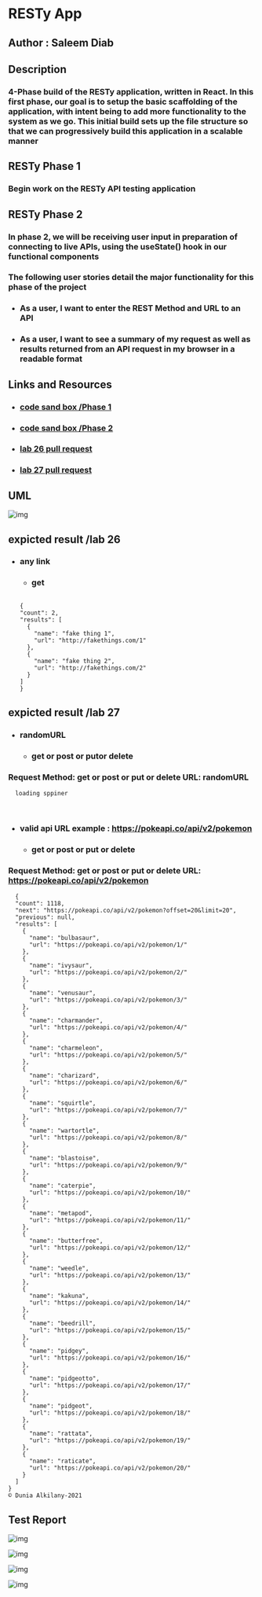 # RESTy App

## Author : Saleem Diab

## Description

### 4-Phase build of the RESTy application, written in React. In this first phase, our goal is to setup the basic scaffolding of the application, with intent being to add more functionality to the system as we go. This initial build sets up the file structure so that we can progressively build this application in a scalable manner

## RESTy Phase 1

### Begin work on the RESTy API testing application

## RESTy Phase 2

### In phase 2, we will be receiving user input in preparation of connecting to live APIs, using the useState() hook in our functional components

### The following user stories detail the major functionality for this phase of the project

* ### As a user, I want to enter the REST Method and URL to an API

* ### As a user, I want to see a summary of my request as well as results returned from an API request in my browser in a readable format

## Links and Resources

* ### [code sand box /Phase 1](https://codesandbox.io/s/muddy-worker-w6xee)

* ### [code sand box /Phase 2](https://codesandbox.io/s/long-moon-yi1s8)

* ### [lab 26 pull request](https://github.com/saleem-ux/resty/pull/3)

* ### [lab 27 pull request](https://github.com/saleem-ux/resty/pull/2)

## UML

![img](./images/lab26.jpg)

## expicted result /lab 26

* ### any link

  * ### get

  ```

  {
  "count": 2,
  "results": [
    {
      "name": "fake thing 1",
      "url": "http://fakethings.com/1"
    },
    {
      "name": "fake thing 2",
      "url": "http://fakethings.com/2"
    }
  ]
  }

  ```

## expicted result /lab 27

* ### randomURL

  * ### get or post or putor delete​

### Request Method: get or post or put or delete URL: randomURL

```
  loading sppiner

```  

​

* ### valid api URL example : <https://pokeapi.co/api/v2/pokemon>

  * ### get or post or put or delete​

### Request Method: get or post or put or delete URL: <https://pokeapi.co/api/v2/pokemon>

```
  {
  "count": 1118,
  "next": "https://pokeapi.co/api/v2/pokemon?offset=20&limit=20",
  "previous": null,
  "results": [
    {
      "name": "bulbasaur",
      "url": "https://pokeapi.co/api/v2/pokemon/1/"
    },
    {
      "name": "ivysaur",
      "url": "https://pokeapi.co/api/v2/pokemon/2/"
    },
    {
      "name": "venusaur",
      "url": "https://pokeapi.co/api/v2/pokemon/3/"
    },
    {
      "name": "charmander",
      "url": "https://pokeapi.co/api/v2/pokemon/4/"
    },
    {
      "name": "charmeleon",
      "url": "https://pokeapi.co/api/v2/pokemon/5/"
    },
    {
      "name": "charizard",
      "url": "https://pokeapi.co/api/v2/pokemon/6/"
    },
    {
      "name": "squirtle",
      "url": "https://pokeapi.co/api/v2/pokemon/7/"
    },
    {
      "name": "wartortle",
      "url": "https://pokeapi.co/api/v2/pokemon/8/"
    },
    {
      "name": "blastoise",
      "url": "https://pokeapi.co/api/v2/pokemon/9/"
    },
    {
      "name": "caterpie",
      "url": "https://pokeapi.co/api/v2/pokemon/10/"
    },
    {
      "name": "metapod",
      "url": "https://pokeapi.co/api/v2/pokemon/11/"
    },
    {
      "name": "butterfree",
      "url": "https://pokeapi.co/api/v2/pokemon/12/"
    },
    {
      "name": "weedle",
      "url": "https://pokeapi.co/api/v2/pokemon/13/"
    },
    {
      "name": "kakuna",
      "url": "https://pokeapi.co/api/v2/pokemon/14/"
    },
    {
      "name": "beedrill",
      "url": "https://pokeapi.co/api/v2/pokemon/15/"
    },
    {
      "name": "pidgey",
      "url": "https://pokeapi.co/api/v2/pokemon/16/"
    },
    {
      "name": "pidgeotto",
      "url": "https://pokeapi.co/api/v2/pokemon/17/"
    },
    {
      "name": "pidgeot",
      "url": "https://pokeapi.co/api/v2/pokemon/18/"
    },
    {
      "name": "rattata",
      "url": "https://pokeapi.co/api/v2/pokemon/19/"
    },
    {
      "name": "raticate",
      "url": "https://pokeapi.co/api/v2/pokemon/20/"
    }
  ]
}
© Dunia Alkilany-2021

```

## Test Report

![img](./images/lab27-test1.png)

![img](./images/lab27-test2.png)

![img](./images/test2-lab27.png)

![img](./images/lab27-tests.png)
